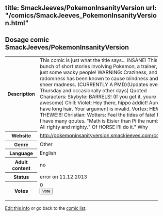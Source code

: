 title: SmackJeeves/PokemonInsanityVersion
url: "/comics/SmackJeeves_PokemonInsanityVersion.html"
---
Dosage comic SmackJeeves/PokemonInsanityVersion
-----------------------------------------

<p id="msg"></p>
<script type="text/javascript">
if (window.location.search === '?edit_info_mail=sent_ok') {
  var elem = document.getElementById("msg");
  elem.innerHTML = 'Edited information sucessfully sent for review, which is usually done daily. Thanks!';
  elem.className = 'ok';
}
</script>
<table class="comicinfo">
<tr>
<th>Description</th><td>This comic is just what the title says... INSANE! This is a bunch of short stories involving Pokemon, a trainer, and just some wacky people! WARNING: Craziness, and radomness has been known to cause blindness and sheer madness. (CURRENTLY A PMD)(Updates every Thursday and occasionally other days) Quoted Characters: Skybyte: BARRELS! (If you get it, youre awesome) Chill: Violet: Hey there, hippo àddict! Aurora: I have long hair. Your argument is invalid. Vortex: HEWWO THEWE!!!! Christian: Wotters: Feel the tides of fate! Riolo: I have many qoutes. &quot;Math is Eisier than Pi the number.&quot; All righty and mighty.&quot; Of HORSE I'll do it.&quot; Why</td>
</tr>
<tr>
<th>Website</th><td><a href="http://pokemoninsanityversion.smackjeeves.com/comics/">http://pokemoninsanityversion.smackjeeves.com/comics/</a></td>
</tr>
<tr>
<th>Genre</th><td>Other</td>
</tr>
<tr>
<th>Language</th><td>English</td>
</tr>
<tr>
<th>Adult content</th><td>no</td>
</tr>
<tr>
<th>Status</th><td>error on 11.12.2013</td>
</tr>
<tr>
<th>Votes</th><td>0
<form action="http://gaecounter.appspot.com/count/" method="POST">
<input name="name" type="hidden" value="SmackJeeves_PokemonInsanityVersion"/>
<input name="uid" type="hidden" id="voteuid" value=""/>
<input type="submit" value="Vote"/>
</form>
</td>
</tr>
</table>
<script type="text/javascript">
var ua = navigator.userAgent;
document.getElementById("voteuid").value = ua.replace(/[^a-zA-Z0-9\._:]/g , "_");;
</script>

[Edit this info](SmackJeeves_PokemonInsanityVersion_edit.html) or go back to the [comic list](../comic-index.html).
